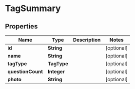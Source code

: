 

# TagSummary


## Properties

| Name | Type | Description | Notes |
|------------ | ------------- | ------------- | -------------|
|**id** | **String** |  |  [optional] |
|**name** | **String** |  |  [optional] |
|**tagType** | **TagType** |  |  [optional] |
|**questionCount** | **Integer** |  |  [optional] |
|**photo** | **String** |  |  [optional] |



